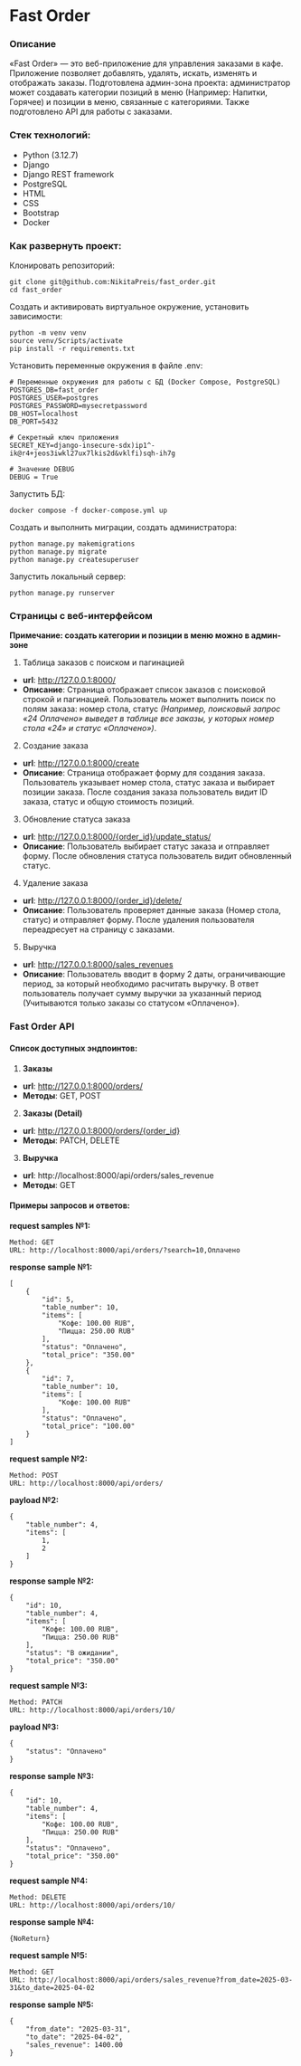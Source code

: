 # Fast Order

### Описание

«Fast Order» — это веб-приложение для управления заказами в кафе. Приложение позволяет добавлять, удалять, искать, изменять и отображать заказы. Подготовлена админ-зона проекта: администратор может создавать категории позиций в меню (Например: Напитки, Горячее) и позиции в меню, связанные с категориями. Также подготовлено API для работы с заказами.

### Стек технологий:

* Python (3.12.7)
* Django
* Django REST framework
* PostgreSQL
* HTML
* CSS
* Bootstrap
* Docker


### Как развернуть проект:

Клонировать репозиторий:
```
git clone git@github.com:NikitaPreis/fast_order.git
cd fast_order

```

Создать и активировать виртуальное окружение, установить зависимости:
```
python -m venv venv
source venv/Scripts/activate
pip install -r requirements.txt
```

Установить переменные окружения в файле .env:
```
# Переменные окружения для работы с БД (Docker Compose, PostgreSQL)
POSTGRES_DB=fast_order
POSTGRES_USER=postgres
POSTGRES_PASSWORD=mysecretpassword
DB_HOST=localhost
DB_PORT=5432

# Секретный ключ приложения
SECRET_KEY=django-insecure-sdx)ip1^-ik@r4+jeos3iwkl27ux7lkis2d&vklfi)sqh-ih7g

# Значение DEBUG
DEBUG = True

```

Запустить БД:
```
docker compose -f docker-compose.yml up
```

Создать и выполнить миграции, создать администратора:
```
python manage.py makemigrations
python manage.py migrate
python manage.py createsuperuser
```

Запустить локальный сервер:
```
python manage.py runserver
```


### Страницы с веб-интерфейсом

**Примечание: создать категории и позиции в меню можно в админ-зоне**

1. Таблица заказов с поиском и пагинацией

* **url**: http://127.0.0.1:8000/
* **Описание**: Страница отображает список заказов с поисковой строкой и пагинацией. Пользователь может выполнить поиск по полям заказа: номер стола, статус *(Например, поисковый запрос «24 Оплачено» выведет в таблице все заказы, у которых номер стола «24» и статус «Оплачено»)*.

2. Создание заказа

* **url**: http://127.0.0.1:8000/create
* **Описание**: Страница отображает форму для создания заказа. Пользователь указывает номер стола, статус заказа и выбирает позиции заказа. После создания заказа пользователь видит ID заказа, статус и общую стоимость позиций.

3. Обновление статуса заказа

* **url**: http://127.0.0.1:8000/{order_id}/update_status/
* **Описание**: Пользователь выбирает статус заказа и отправляет форму. После обновления статуса пользователь видит обновленный статус.

4. Удаление заказа

* **url**: http://127.0.0.1:8000/{order_id}/delete/
* **Описание**: Пользователь проверяет данные заказа (Номер стола, статус) и отправляет форму. После удаления пользователя переадресует на страницу с заказами.

5. Выручка

* **url**: http://127.0.0.1:8000/sales_revenues
* **Описание**: Пользователь вводит в форму 2 даты, ограничивающие период, за который необходимо расчитать выручку. В ответ пользователь получает сумму выручки за указанный период (Учитываются только заказы со статусом «Оплачено»).


### Fast Order API

#### Список доступных эндпоинтов:

1) **Заказы**
* **url**: http://127.0.0.1:8000/orders/
* **Методы**: GET, POST
2) **Заказы (Detail)**
* **url**: http://127.0.0.1:8000/orders/{order_id}
* **Методы**: PATCH, DELETE 
3) **Выручка**
* **url**: http://localhost:8000/api/orders/sales_revenue
* **Методы**: GET

#### Примеры запросов и ответов:


**request samples №1:**
```
Method: GET
URL: http://localhost:8000/api/orders/?search=10,Оплачено
```

**response sample №1:**
```
[
    {
        "id": 5,
        "table_number": 10,
        "items": [
            "Кофе: 100.00 RUB",
            "Пицца: 250.00 RUB"
        ],
        "status": "Оплачено",
        "total_price": "350.00"
    },
    {
        "id": 7,
        "table_number": 10,
        "items": [
            "Кофе: 100.00 RUB"
        ],
        "status": "Оплачено",
        "total_price": "100.00"
    }
]
```

**request sample №2:**
```
Method: POST
URL: http://localhost:8000/api/orders/
```

**payload №2:**

```
{
    "table_number": 4,
    "items": [
        1,
        2
    ]
}
```

**response sample №2:**
```
{
    "id": 10,
    "table_number": 4,
    "items": [
        "Кофе: 100.00 RUB",
        "Пицца: 250.00 RUB"
    ],
    "status": "В ожидании",
    "total_price": "350.00"
}
```

**request sample №3:**
```
Method: PATCH
URL: http://localhost:8000/api/orders/10/
```

**payload №3:**

```
{
    "status": "Оплачено"
}
```

**response sample №3:**
```
{
    "id": 10,
    "table_number": 4,
    "items": [
        "Кофе: 100.00 RUB",
        "Пицца: 250.00 RUB"
    ],
    "status": "Оплачено",
    "total_price": "350.00"
}
```

**request sample №4:**
```
Method: DELETE
URL: http://localhost:8000/api/orders/10/
```

**response sample №4:**
```
{NoReturn}
```

**request sample №5:**
```
Method: GET
URL: http://localhost:8000/api/orders/sales_revenue?from_date=2025-03-31&to_date=2025-04-02
```

**response sample №5:**
```
{
    "from_date": "2025-03-31",
    "to_date": "2025-04-02",
    "sales_revenue": 1400.00
}
```
